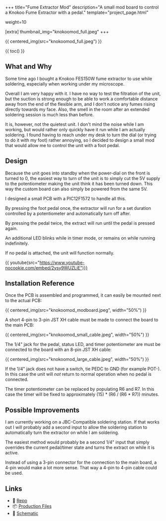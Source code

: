 +++
title="Fume Extractor Mod"
description="A small mod board to control a Knokoo Fume Extractor with a pedal."
template="project_page.html"

weight=10

[extra]
thumbnail_img="knokoomod_full.jpeg"
+++

{{ centered_img(src="knokoomod_full.jpeg") }}

{{ toc() }}

## What and Why

Some time ago I bought a Knokoo FES150W fume extractor to use while soldering,
especially when working under my microscope.

Overall I am very happy with it. I have no way to test the filtration of the
unit, but the suction is strong enough to be able to work a comfortable distance
away from the end of the flexible arm, and I don't notice any fumes rising
directly towards my face. Also, the smell in the room after an extended soldering
session is much less than before.

It is, however, not the quietest unit. I don't mind the noise while I am working,
but would rather only quickly have it run while I am actually soldering. I found
having to reach under my desk to turn the dial (or trying to do it with my foot)
rather annoying, so I decided to design a small mod that would allow me to
control the unit with a foot pedal.

## Design

Because the unit goes into standby when the power-dial on the front is turned
to 0, the easiest way to turn of the unit is to simply cut the 5V supply to the
potentiometer making the unit think it has been turned down. This way the custom
board can also simply be powered from the same 5V.

I designed a small PCB with a PIC12F1572 to handle all this.

By pressing the foot pedal once, the extractor will run for a set duration
controlled by a potentiometer and automatically turn off after.

By pressing the pedal twice, the extract will run until the pedal is pressed again.

An additional LED blinks while in timer mode, or remains on while running indefinitely.

If no pedal is attached, the unit will function normally.

{{ youtube(src="https://www.youtube-nocookie.com/embed/2ysy9WUZLiE")}}

## Installation Reference

Once the PCB is assembled and programmed, it can easily be mounted next to the actual PCB:

{{ centered_img(src="knokoomod_modboard.jpeg", width="50%") }}

A short 4-pin to 3-pin JST XH cable must be made to connect the board to the main PCB:

{{ centered_img(src="knokoomod_small_cable.jpeg", width="50%") }}

The 1/4" jack for the pedal, status LED, and timer potentiometer are must be connected
to the board with an 8-pin JST XH cable:

{{ centered_img(src="knokoomod_large_cable.jpeg", width="50%") }}

If the 1/4" jack does not have a switch, tie PEDC to GND (for example POT-). In this
case the unit will *not* return to normal operation when no pedal is connected.

The timer potentiometer can be replaced by populating R6 and R7. In this case
the timer will be fixed to approximately (15) * (R6 / (R6 * R7)) minutes.

## Possible Improvements

I am currently working on a JBC-Compatible soldering station. If that works
out I will probably add a second input to allow the soldering station to automatically
turn the extractor on while I am soldering.

The easiest method would probably be a second 1/4" input that simply overrides
the current pedal/timer state and turns the extract on while it is active.

Instead of using a 3-pin connector for the connection to the main board, a 4-pin
would make a lot more sense. That way a 4-pin to 4-pin cable could be used.

## Links
- 📁 [Repo](https://github.com/schilkp/VacTool)
- 📦 [Production Files](https://github.com/schilkp/VacTool/releases/tag/pcb_v0.0)
- 📝 [Schematic](https://github.com/schilkp/VacTool/releases/download/pcb_v0.0/Schematic.pdf)
